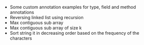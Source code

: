 - Some custom annotation examples for type, field and method annotations
- Reversing linked list using recursion
- Max contiguous sub array 
- Max contiguous sub array of size k
- Sort string it in decreasing order based on the frequency of the characters